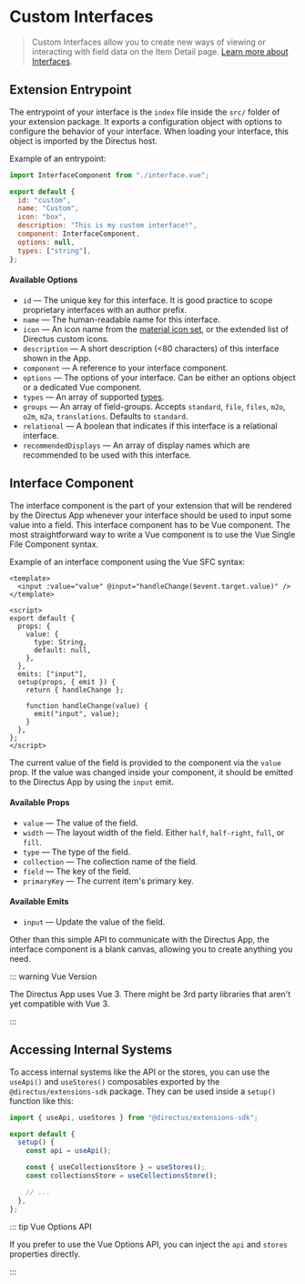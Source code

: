 # Custom Interfaces <small></small>

> Custom Interfaces allow you to create new ways of viewing or interacting with field data on the Item Detail page.
> [Learn more about Interfaces](/getting-started/glossary/#interfaces).

## Extension Entrypoint

The entrypoint of your interface is the `index` file inside the `src/` folder of your extension package. It exports a
configuration object with options to configure the behavior of your interface. When loading your interface, this object
is imported by the Directus host.

Example of an entrypoint:

```js
import InterfaceComponent from "./interface.vue";

export default {
  id: "custom",
  name: "Custom",
  icon: "box",
  description: "This is my custom interface!",
  component: InterfaceComponent,
  options: null,
  types: ["string"],
};
```

#### Available Options

- `id` — The unique key for this interface. It is good practice to scope proprietary interfaces with an author prefix.
- `name` — The human-readable name for this interface.
- `icon` — An icon name from the [material icon set](/getting-started/glossary/#material-icons), or the extended list of
  Directus custom icons.
- `description` — A short description (<80 characters) of this interface shown in the App.
- `component` — A reference to your interface component.
- `options` — The options of your interface. Can be either an options object or a dedicated Vue component.
- `types` — An array of supported [types](/getting-started/glossary/#types).
- `groups` — An array of field-groups. Accepts `standard`, `file`, `files`, `m2o`, `o2m`, `m2a`, `translations`.
  Defaults to `standard`.
- `relational` — A boolean that indicates if this interface is a relational interface.
- `recommendedDisplays` — An array of display names which are recommended to be used with this interface.

## Interface Component

The interface component is the part of your extension that will be rendered by the Directus App whenever your interface
should be used to input some value into a field. This interface component has to be Vue component. The most
straightforward way to write a Vue component is to use the Vue Single File Component syntax.

Example of an interface component using the Vue SFC syntax:

```vue
<template>
  <input :value="value" @input="handleChange($event.target.value)" />
</template>

<script>
export default {
  props: {
    value: {
      type: String,
      default: null,
    },
  },
  emits: ["input"],
  setup(props, { emit }) {
    return { handleChange };

    function handleChange(value) {
      emit("input", value);
    }
  },
};
</script>
```

The current value of the field is provided to the component via the `value` prop. If the value was changed inside your
component, it should be emitted to the Directus App by using the `input` emit.

#### Available Props

- `value` — The value of the field.
- `width` — The layout width of the field. Either `half`, `half-right`, `full`, or `fill`.
- `type` — The type of the field.
- `collection` — The collection name of the field.
- `field` — The key of the field.
- `primaryKey` — The current item's primary key.

#### Available Emits

- `input` — Update the value of the field.

Other than this simple API to communicate with the Directus App, the interface component is a blank canvas, allowing you
to create anything you need.

::: warning Vue Version

The Directus App uses Vue 3. There might be 3rd party libraries that aren't yet compatible with Vue 3.

:::

## Accessing Internal Systems

To access internal systems like the API or the stores, you can use the `useApi()` and `useStores()` composables exported
by the `@directus/extensions-sdk` package. They can be used inside a `setup()` function like this:

```js
import { useApi, useStores } from "@directus/extensions-sdk";

export default {
  setup() {
    const api = useApi();

    const { useCollectionsStore } = useStores();
    const collectionsStore = useCollectionsStore();

    // ...
  },
};
```

::: tip Vue Options API

If you prefer to use the Vue Options API, you can inject the `api` and `stores` properties directly.

:::

